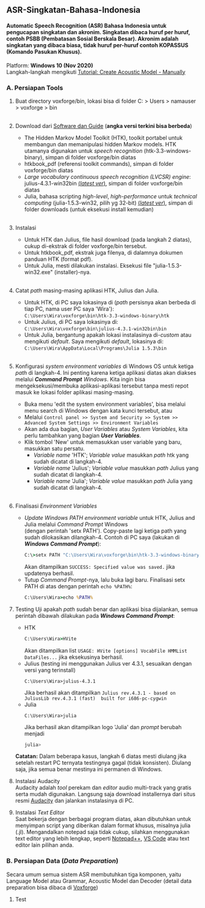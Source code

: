 ## ASR-Singkatan-Bahasa-Indonesia
#### Automatic Speech Recognition (ASR) Bahasa Indonesia untuk pengucapan singkatan dan akronim. Singkatan dibaca huruf per huruf, contoh PSBB (Pembatasan Sosial Berskala Besar). Akronim adalah singkatan yang dibaca biasa, tidak huruf per-huruf contoh KOPASSUS (Komando Pasukan Khusus).

Platform: **Windows 10 (Nov 2020)**<br>
Langkah-langkah mengikuti [Tutorial: Create Acoustic Model - Manually](http://www.voxforge.org/home/dev/acousticmodels/windows/create/htkjulius/tutorial)<br>
### A. Persiapan Tools
1. Buat directory voxforge/bin, lokasi bisa di folder C: > Users > namauser > voxforge > bin<br><br>
2. Download dari [Software dan Guide](http://www.voxforge.org/home/dev/acousticmodels/windows/create/htkjulius/tutorial/download) (**angka versi terkini bisa berbeda**)
   - The Hidden Markov Model Toolkit (HTK), toolkit portabel untuk membangun dan memanipulasi hidden Markov models. HTK utamanya digunakan untuk *speech recognition* (htk-3.3-windows-binary), simpan di folder voxforge/bin diatas
   - htkbook_pdf (referensi toolkit commands), simpan di folder voxforge/bin diatas
   - *Large vocabulary continuous speech recognition (LVCSR) engine*: julius-4.3.1-win32bin [(*latest ver*)](http://julius.osdn.jp/en_index.php#latest_version), simpan di folder voxforge/bin diatas
   - Julia, bahasa scripting *high-level*, *high-performance* untuk *technical computing* (julia-1.5.3-win32, pilih yg 32-bit) [(*latest ver*)](https://julialang.org/downloads/), simpan di folder downloads (untuk eksekusi install kemudian)<br><br>
3. Instalasi
   - Untuk HTK dan Julius, file hasil download (pada langkah 2 diatas), cukup di-ekstrak di folder voxforge/bin tersebut.
   - Untuk htkbook_pdf, ekstrak juga filenya, di dalamnya dokumen panduan HTK (format pdf).
   - Untuk Julia, mesti dilakukan instalasi. Eksekusi file "julia-1.5.3-win32.exe" (installer)-nya.<br><br>
4. Catat *path* masing-masing aplikasi HTK, Julius dan Julia.
   - Untuk HTK, di PC saya lokasinya di (*path* persisnya akan berbeda di tiap PC, nama user PC saya 'Wira'):
         ```
         C:\Users\Wira\voxforge\bin\htk-3.3-windows-binary\htk
         ```
   - Untuk Julius, di PC saya lokasinya di:
         ```
         C:\Users\Wira\voxforge\bin\julius-4.3.1-win32bin\bin
         ```
   - Untuk Julia, bergantung apakah lokasi instalasinya di-*custom* atau mengikuti *default*. Saya mengikuti *default*, lokasinya di:
         ```
         C:\Users\Wira\AppData\Local\Programs\Julia 1.5.3\bin
         ```<br><br>
5. Konfigurasi *system environment variables* di Windows OS untuk ketiga *path* di langkah-4. Ini penting karena ketiga aplikasi diatas akan diakses melalui ***Command Prompt*** *Windows*. Kita ingin bisa mengeksekusi/membuka aplikasi-aplikasi tersebut tanpa mesti repot masuk ke lokasi folder aplikasi masing-masing.
   - Buka menu 'edit the system environment variables', bisa melalui menu search di Windows dengan kata kunci tersebut, atau
   - Melalui
         ```
         Control panel >> System and Security >> System >> Advanced System Settings >> Environment Variables
         ```
   - Akan ada dua bagian, *User Variables* atau *System Variables*, kita perlu tambahkan yang bagian ***User Variables***.
   - Klik tombol 'New' untuk memasukkan user variable yang baru, masukkan satu persatu.
      - *Variable name* 'HTK'; *Variable value* masukkan *path* htk yang sudah dicatat di langkah-4.
      - *Variable name* 'Julius'; *Variable value* masukkan *path* Julius yang sudah dicatat di langkah-4.
      - *Variable name* 'Julia'; *Variable value* masukkan *path* Julia yang sudah dicatat di langkah-4.<br><br>
6. Finalisasi *Environment Variables*
   - *Update Windows PATH environment variable* untuk HTK, Julius and Julia melalui *Command Prompt* Windows<br> (dengan perintah 'setx PATH'). Copy-paste lagi ketiga path yang sudah dilokasikan dilangkah-4. Contoh di PC saya (lakukan di ***Windows Command Prompt***):
     ``` cmd
     C:\>setx PATH "C:\Users\Wira\voxforge\bin\htk-3.3-windows-binary\htk;C:\Users\Wira\AppData\Local\Programs\Julia 1.5.3\bin;C:\Users\Wira\voxforge\bin\julius-4.3.1-win32bin\bin"
     ```
     Akan ditampilkan ```SUCCESS: Specified value was saved.``` jika updatenya berhasil.
   - Tutup *Command Prompt*-nya, lalu buka lagi baru. Finalisasi setx PATH di atas dengan perintah ```echo %PATH%```:
     ``` cmd
     C:\Users\Wira>echo %PATH%
     ```
7. Testing
   Uji apakah *path* sudah benar dan aplikasi bisa dijalankan, semua perintah dibawah dilakukan pada ***Windows Command Prompt***:
   - HTK
     ``` cmd
     C:\Users\Wira>HVite
     ```
     Akan ditampilkan list ```USAGE: HVite [options] VocabFile HMMList DataFiles...``` jika eksekusinya berhasil.
   - Julius (testing ini menggunakan Julius ver 4.3.1, sesuaikan dengan versi yang terinstall)
     ```
     C:\Users\Wira>julius-4.3.1
     ```
     Jika berhasil akan ditampilkan ```Julius rev.4.3.1 - based on JuliusLib rev.4.3.1 (fast)  built for i686-pc-cygwin```
   - Julia
     ```
     C:\Users\Wira>julia
     ```
     Jika berhasil akan ditampilkan logo 'Julia' dan *prompt* berubah menjadi 
     ``` julia
     julia>
     ```  
   **Catatan:**
   Dalam beberapa kasus, langkah 6 diatas mesti diulang jika setelah restart PC ternyata testingnya gagal (tidak konsisten). Diulang saja, jika semua benar mestinya ini    permanen di Windows.
   
8. Instalasi Audacity<br>
   Audacity adalah *tool* perekam dan *editor* audio multi-track yang gratis serta mudah digunakan. Langsung saja download installernya dari situs resmi [Audacity](https://www.audacityteam.org/) dan jalankan instalasinya di PC.
   
9. Instalasi *Text Editor*<br>
   Saat bekerja dengan berbagai program diatas, akan dibutuhkan untuk menyimpan script yang diberikan dalam format khusus, misalnya julia (.jl). Mengandalkan notepad saja tidak cukup, silahkan menggunakan text editor yang lebih lengkap, seperti [Notepad++](https://notepad-plus-plus.org/), [VS Code](https://code.visualstudio.com/) atau text editor lain pilihan anda.

### B. Persiapan Data (*Data Preparation*)

Secara umum semua sistem ASR membutuhkan tiga komponen, yaitu Language Model atau Grammar, Acoustic Model dan Decoder (detail data preparation bisa dibaca di [Voxforge](http://www.voxforge.org/home/dev/acousticmodels/windows/create/htkjulius/tutorial/data-prep))

1. Test
